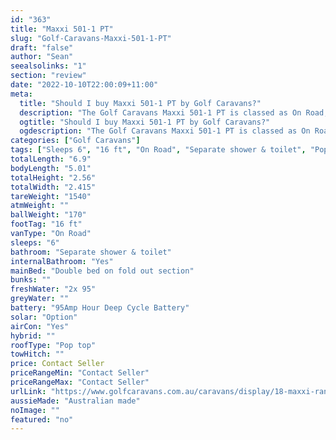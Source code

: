 ```yaml
---
id: "363"
title: "Maxxi 501-1 PT"
slug: "Golf-Caravans-Maxxi-501-1-PT"
draft: "false"
author: "Sean"
seealsolinks: "1"
section: "review"
date: "2022-10-10T22:00:09+11:00"
meta:
  title: "Should I buy Maxxi 501-1 PT by Golf Caravans?"
  description: "The Golf Caravans Maxxi 501-1 PT is classed as On Road, and sleeps 6 people. It is Australian made and comes in at 16 ft. It generally has Separate shower & toilet."
  ogtitle: "Should I buy Maxxi 501-1 PT by Golf Caravans?"
  ogdescription: "The Golf Caravans Maxxi 501-1 PT is classed as On Road, and sleeps 6 people. It is Australian made and comes in at 16 ft. It generally has Separate shower & toilet."
categories: ["Golf Caravans"]
tags: ["Sleeps 6", "16 ft", "On Road", "Separate shower & toilet", "Pop top", "Price Unknown", "Australian made"]
totalLength: "6.9"
bodyLength: "5.01"
totalHeight: "2.56"
totalWidth: "2.415"
tareWeight: "1540"
atmWeight: ""
ballWeight: "170"
footTag: "16 ft"
vanType: "On Road"
sleeps: "6"
bathroom: "Separate shower & toilet"
internalBathroom: "Yes"
mainBed: "Double bed on fold out section"
bunks: ""
freshWater: "2x 95"
greyWater: ""
battery: "95Amp Hour Deep Cycle Battery"
solar: "Option"
airCon: "Yes"
hybrid: ""
roofType: "Pop top"
towHitch: ""
price: Contact Seller
priceRangeMin: "Contact Seller"
priceRangeMax: "Contact Seller"
urlLink: "https://www.golfcaravans.com.au/caravans/display/18-maxxi-range-/"
aussieMade: "Australian made"
noImage: ""
featured: "no"
---
```

